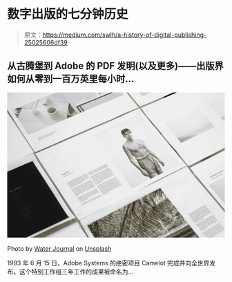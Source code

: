 # 数字出版的七分钟历史

> 原文：<https://medium.com/swlh/a-history-of-digital-publishing-25025606df39>

## 从古腾堡到 Adobe 的 PDF 发明(以及更多)——出版界如何从零到一百万英里每小时…

![](img/be8a64ad19a7b27bc8b5c7689d5f75b8.png)

Photo by [Water Journal](https://unsplash.com/@waterjournal?utm_source=medium&utm_medium=referral) on [Unsplash](https://unsplash.com?utm_source=medium&utm_medium=referral)

1993 年 6 月 15 日，Adobe Systems 的绝密项目 Camelot 完成并向全世界发布。这个特别工作组三年工作的成果被命名为…